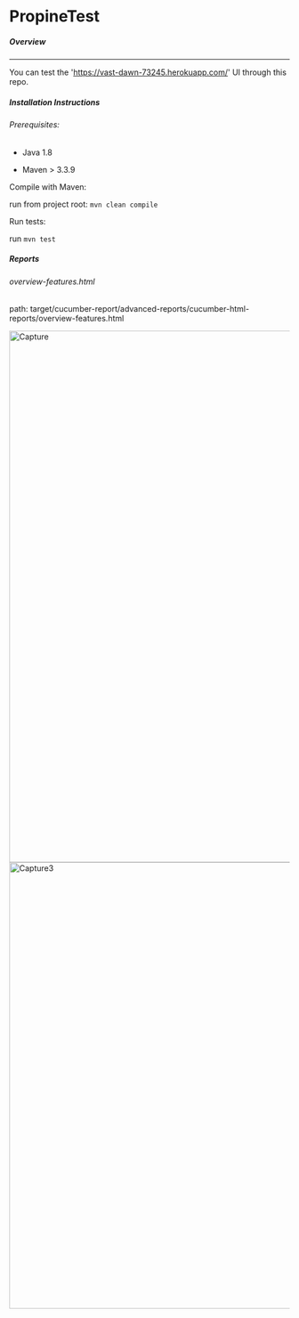 # PropineTest

##### Overview
--------------------------
You can test the 'https://vast-dawn-73245.herokuapp.com/' UI through this repo.

##### Installation Instructions
###### Prerequisites:

* Java 1.8

* Maven > 3.3.9

Compile with Maven:

run from project root: `mvn clean compile`

Run tests:

run `mvn test`

##### Reports

###### overview-features.html
path: target/cucumber-report/advanced-reports/cucumber-html-reports/overview-features.html

<img width="955" alt="Capture" src="https://user-images.githubusercontent.com/16276648/84014950-bda43580-a998-11ea-867b-d48b5e585204.PNG">


<img width="802" alt="Capture3" src="https://user-images.githubusercontent.com/16276648/84015315-458a3f80-a999-11ea-90de-69e6d2c89e73.PNG">





